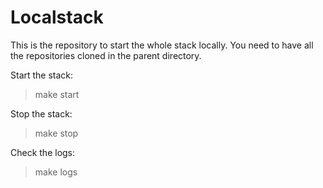 # Localstack

This is the repository to start the whole stack locally. You need to have all the repositories cloned in the parent directory.

Start the stack:
> make start

Stop the stack:
> make stop

Check the logs:
> make logs